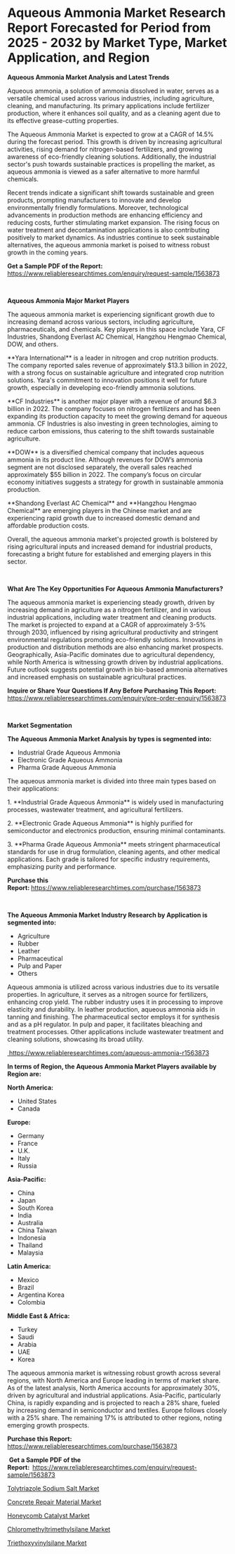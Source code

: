 <p><h1>Aqueous Ammonia Market Research Report Forecasted for Period from 2025 -  2032 by Market Type, Market Application, and Region</h1></p><p><strong>Aqueous Ammonia Market Analysis and Latest Trends</strong></p>
<p><p>Aqueous ammonia, a solution of ammonia dissolved in water, serves as a versatile chemical used across various industries, including agriculture, cleaning, and manufacturing. Its primary applications include fertilizer production, where it enhances soil quality, and as a cleaning agent due to its effective grease-cutting properties.</p><p>The Aqueous Ammonia Market is expected to grow at a CAGR of 14.5% during the forecast period. This growth is driven by increasing agricultural activities, rising demand for nitrogen-based fertilizers, and growing awareness of eco-friendly cleaning solutions. Additionally, the industrial sector's push towards sustainable practices is propelling the market, as aqueous ammonia is viewed as a safer alternative to more harmful chemicals.</p><p>Recent trends indicate a significant shift towards sustainable and green products, prompting manufacturers to innovate and develop environmentally friendly formulations. Moreover, technological advancements in production methods are enhancing efficiency and reducing costs, further stimulating market expansion. The rising focus on water treatment and decontamination applications is also contributing positively to market dynamics. As industries continue to seek sustainable alternatives, the aqueous ammonia market is poised to witness robust growth in the coming years.</p></p>
<p><strong>Get a Sample PDF of the Report:&nbsp;</strong> <a href="https://www.reliableresearchtimes.com/enquiry/request-sample/1563873?utm_campaign=1940&utm_medium=2&utm_source=Github&utm_content=ia&utm_term=30012025&utm_id=aqueous-ammonia">https://www.reliableresearchtimes.com/enquiry/request-sample/1563873</a></p>
<p>&nbsp;</p>
<p><strong>Aqueous Ammonia Major Market Players</strong></p>
<p><p>The aqueous ammonia market is experiencing significant growth due to increasing demand across various sectors, including agriculture, pharmaceuticals, and chemicals. Key players in this space include Yara, CF Industries, Shandong Everlast AC Chemical, Hangzhou Hengmao Chemical, DOW, and others.</p><p>**Yara International** is a leader in nitrogen and crop nutrition products. The company reported sales revenue of approximately $13.3 billion in 2022, with a strong focus on sustainable agriculture and integrated crop nutrition solutions. Yara's commitment to innovation positions it well for future growth, especially in developing eco-friendly ammonia solutions.</p><p>**CF Industries** is another major player with a revenue of around $6.3 billion in 2022. The company focuses on nitrogen fertilizers and has been expanding its production capacity to meet the growing demand for aqueous ammonia. CF Industries is also investing in green technologies, aiming to reduce carbon emissions, thus catering to the shift towards sustainable agriculture.</p><p>**DOW** is a diversified chemical company that includes aqueous ammonia in its product line. Although revenues for DOW’s ammonia segment are not disclosed separately, the overall sales reached approximately $55 billion in 2022. The company’s focus on circular economy initiatives suggests a strategy for growth in sustainable ammonia production.</p><p>**Shandong Everlast AC Chemical** and **Hangzhou Hengmao Chemical** are emerging players in the Chinese market and are experiencing rapid growth due to increased domestic demand and affordable production costs. </p><p>Overall, the aqueous ammonia market's projected growth is bolstered by rising agricultural inputs and increased demand for industrial products, forecasting a bright future for established and emerging players in this sector.</p></p>
<p>&nbsp;</p>
<p><strong>What Are The Key Opportunities For Aqueous Ammonia Manufacturers?</strong></p>
<p><p>The aqueous ammonia market is experiencing steady growth, driven by increasing demand in agriculture as a nitrogen fertilizer, and in various industrial applications, including water treatment and cleaning products. The market is projected to expand at a CAGR of approximately 3-5% through 2030, influenced by rising agricultural productivity and stringent environmental regulations promoting eco-friendly solutions. Innovations in production and distribution methods are also enhancing market prospects. Geographically, Asia-Pacific dominates due to agricultural dependency, while North America is witnessing growth driven by industrial applications. Future outlook suggests potential growth in bio-based ammonia alternatives and increased emphasis on sustainable agricultural practices.</p></p>
<p><strong>Inquire or Share Your Questions If Any Before Purchasing This Report:</strong> <a href="https://www.reliableresearchtimes.com/enquiry/pre-order-enquiry/1563873?utm_campaign=1940&utm_medium=2&utm_source=Github&utm_content=ia&utm_term=30012025&utm_id=aqueous-ammonia">https://www.reliableresearchtimes.com/enquiry/pre-order-enquiry/1563873</a></p>
<p>&nbsp;</p>
<p><strong>Market Segmentation</strong></p>
<p><strong>The Aqueous Ammonia Market Analysis by types is segmented into:</strong></p>
<p><ul><li>Industrial Grade Aqueous Ammonia</li><li>Electronic Grade Aqueous Ammonia</li><li>Pharma Grade Aqueous Ammonia</li></ul></p>
<p><p>The aqueous ammonia market is divided into three main types based on their applications: </p><p>1. **Industrial Grade Aqueous Ammonia** is widely used in manufacturing processes, wastewater treatment, and agricultural fertilizers. </p><p>2. **Electronic Grade Aqueous Ammonia** is highly purified for semiconductor and electronics production, ensuring minimal contaminants.</p><p>3. **Pharma Grade Aqueous Ammonia** meets stringent pharmaceutical standards for use in drug formulation, cleaning agents, and other medical applications. Each grade is tailored for specific industry requirements, emphasizing purity and performance.</p></p>
<p><strong>Purchase this Report:&nbsp;</strong><a href="https://www.reliableresearchtimes.com/purchase/1563873?utm_campaign=1940&utm_medium=2&utm_source=Github&utm_content=ia&utm_term=30012025&utm_id=aqueous-ammonia">https://www.reliableresearchtimes.com/purchase/1563873</a></p>
<p>&nbsp;</p>
<p><strong>The Aqueous Ammonia Market Industry Research by Application is segmented into:</strong></p>
<p><ul><li>Agriculture</li><li>Rubber</li><li>Leather</li><li>Pharmaceutical</li><li>Pulp and Paper</li><li>Others</li></ul></p>
<p><p>Aqueous ammonia is utilized across various industries due to its versatile properties. In agriculture, it serves as a nitrogen source for fertilizers, enhancing crop yield. The rubber industry uses it in processing to improve elasticity and durability. In leather production, aqueous ammonia aids in tanning and finishing. The pharmaceutical sector employs it for synthesis and as a pH regulator. In pulp and paper, it facilitates bleaching and treatment processes. Other applications include wastewater treatment and cleaning solutions, showcasing its broad utility.</p></p>
<p><a href="https://www.reliableresearchtimes.com/aqueous-ammonia-r1563873?utm_campaign=1940&utm_medium=2&utm_source=Github&utm_content=ia&utm_term=30012025&utm_id=aqueous-ammonia">&nbsp;https://www.reliableresearchtimes.com/aqueous-ammonia-r1563873</a></p>
<p><strong>In terms of Region, the Aqueous Ammonia Market Players available by Region are:</strong></p>
<p>
    <p> <strong> North America: </strong>
        <ul>
            <li>United States</li>
            <li>Canada</li>
        </ul>
        </p> 
    <p> <strong> Europe: </strong>
        <ul>
            <li>Germany</li>
            <li>France</li>
            <li>U.K.</li>
            <li>Italy</li>
            <li>Russia</li>
        </ul>
        </p> 
    <p> <strong> Asia-Pacific: </strong>
        <ul>
            <li>China</li>
            <li>Japan</li>
            <li>South Korea</li>
            <li>India</li>
            <li>Australia</li>
            <li>China Taiwan</li>
            <li>Indonesia</li>
            <li>Thailand</li>
            <li>Malaysia</li>
        </ul>
        </p> 
    <p> <strong> Latin America: </strong>
        <ul>
            <li>Mexico</li>
            <li>Brazil</li>
            <li>Argentina Korea</li>
            <li>Colombia</li>
        </ul>
        </p> 
    <p> <strong> Middle East & Africa: </strong>
        <ul>
            <li>Turkey</li>
            <li>Saudi</li>
            <li>Arabia</li>
            <li>UAE</li>
            <li>Korea</li>
        </ul>
    </p>
    </p>
<p><p>The aqueous ammonia market is witnessing robust growth across several regions, with North America and Europe leading in terms of market share. As of the latest analysis, North America accounts for approximately 30%, driven by agricultural and industrial applications. Asia-Pacific, particularly China, is rapidly expanding and is projected to reach a 28% share, fueled by increasing demand in semiconductor and textiles. Europe follows closely with a 25% share. The remaining 17% is attributed to other regions, noting emerging growth prospects.</p></p>
<p><strong>Purchase this Report: </strong><a href="https://www.reliableresearchtimes.com/purchase/1563873?utm_campaign=1940&utm_medium=2&utm_source=Github&utm_content=ia&utm_term=30012025&utm_id=aqueous-ammonia">https://www.reliableresearchtimes.com/purchase/1563873</a></p>
<p>&nbsp;<strong>Get a Sample PDF of the Report:&nbsp;&nbsp;</strong><a href="https://www.reliableresearchtimes.com/enquiry/request-sample/1563873?utm_campaign=1940&utm_medium=2&utm_source=Github&utm_content=ia&utm_term=30012025&utm_id=aqueous-ammonia">https://www.reliableresearchtimes.com/enquiry/request-sample/1563873</a></p>
<p><strong></strong></p>
<p><p><a href="https://github.com/zanoligarav/Market-Research-Report-List-1/blob/main/tolytriazole-sodium-salt-market.md?utm_campaign=1940&utm_medium=2&utm_source=Github&utm_content=ia&utm_term=30012025&utm_id=aqueous-ammonia">Tolytriazole Sodium Salt Market</a></p><p><a href="https://github.com/curinbucan9/Market-Research-Report-List-1/blob/main/concrete-repair-material-market.md?utm_campaign=1940&utm_medium=2&utm_source=Github&utm_content=ia&utm_term=30012025&utm_id=aqueous-ammonia">Concrete Repair Material Market</a></p><p><a href="https://github.com/qetelosooya/Market-Research-Report-List-1/blob/main/honeycomb-catalyst-market.md?utm_campaign=1940&utm_medium=2&utm_source=Github&utm_content=ia&utm_term=30012025&utm_id=aqueous-ammonia">Honeycomb Catalyst Market</a></p><p><a href="https://github.com/haaszgettre6/Market-Research-Report-List-1/blob/main/chloromethyltrimethylsilane-market.md?utm_campaign=1940&utm_medium=2&utm_source=Github&utm_content=ia&utm_term=30012025&utm_id=aqueous-ammonia">Chloromethyltrimethylsilane Market</a></p><p><a href="https://github.com/deyniphytic/Market-Research-Report-List-1/blob/main/triethoxyvinylsilane-market.md?utm_campaign=1940&utm_medium=2&utm_source=Github&utm_content=ia&utm_term=30012025&utm_id=aqueous-ammonia">Triethoxyvinylsilane Market</a></p></p>